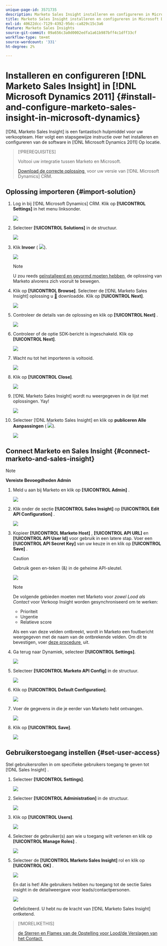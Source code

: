 ```yaml
---
unique-page-id: 3571735
description: Marketo Sales Insight installeren en configureren in Microsoft Dynamics 2011 - Marketo Docs - Productdocumentatie
title: Marketo Sales Insight installeren en configureren in Microsoft Dynamics 2011
exl-id: 40622dcc-7129-4392-95dc-ca829c15c3a6
feature: Marketo Sales Insights
source-git-commit: 09a656c3a0d0002edfa1a61b987bff4c1dff33cf
workflow-type: tm+mt
source-wordcount: '331'
ht-degree: 2%

---
```


# Installeren en configureren [!DNL Marketo Sales Insight] in [!DNL Microsoft Dynamics 2011] {#install-and-configure-marketo-sales-insight-in-microsoft-dynamics}

[!DNL Marketo Sales Insight] is een fantastisch hulpmiddel voor uw verkoopteam. Hier volgt een stapsgewijze instructie over het installeren en configureren van de software in [!DNL Microsoft Dynamics 2011] Op locatie.

>[!PREREQUISITES]
>
>Voltooi uw integratie tussen Marketo en Microsoft.
>
>[&#x200B; Download de correcte oplossing &#x200B;](/help/marketo/product-docs/marketo-sales-insight/msi-for-microsoft-dynamics/installing/download-the-marketo-sales-insight-solution-for-microsoft-dynamics.md) voor uw versie van [!DNL Microsoft Dynamics] CRM.

## Oplossing importeren {#import-solution}

1. Log in bij [!DNL Microsoft Dynamics] CRM. Klik op **[!UICONTROL Settings]** in het menu linksonder.

   ![](assets/image2015-5-4-10-3a39-3a44.png)

1. Selecteer **[!UICONTROL Solutions]** in de structuur.

   ![](assets/image2015-5-4-10-3a41-3a56.png)

1. Klik **Invoer** ( ![](assets/image2015-5-4-10-3a45-3a44.png)).

   ![](assets/image2015-5-4-10-3a42-3a38.png)

   >[!NOTE]
   >
   >U zou reeds [&#x200B; geïnstalleerd en gevormd moeten hebben &#x200B;](/help/marketo/product-docs/marketo-sales-insight/msi-for-microsoft-dynamics/installing/install-and-configure-marketo-sales-insight-in-microsoft-dynamics-2011.md) de oplossing van Marketo alvorens zich vooruit te bewegen.

1. Klik op **[!UICONTROL Browse]**. Selecteer de [!DNL Marketo Sales Insight] oplossing u [&#128279;](/help/marketo/product-docs/marketo-sales-insight/msi-for-microsoft-dynamics/installing/download-the-marketo-sales-insight-solution-for-microsoft-dynamics.md) downloadde. Klik op **[!UICONTROL Next]**.

   ![](assets/image2015-5-4-10-3a55-3a15.png)

1. Controleer de details van de oplossing en klik op **[!UICONTROL Next]** .

   ![](assets/image2015-5-4-10-3a57-3a31.png)

1. Controleer of de optie SDK-bericht is ingeschakeld. Klik op **[!UICONTROL Next]**.

   ![](assets/image2015-5-4-11-3a43-3a37.png)

1. Wacht nu tot het importeren is voltooid.

   ![](assets/image2015-5-4-11-3a0-3a58.png)

1. Klik op **[!UICONTROL Close]**.

   ![](assets/crmhand.png)

1. [!DNL Marketo Sales Insight] wordt nu weergegeven in de lijst met oplossingen. Yay!

   ![](assets/image2015-5-4-11-3a2-3a37.png)

1. Selecteer [!DNL Marketo Sales Insight] en klik op **publiceren Alle Aanpassingen** ( ![](assets/image2015-5-4-11-3a7-3a8.png)).

   ![](assets/image2015-5-4-11-3a8-3a27.png)

## Connect Marketo en Sales Insight  {#connect-marketo-and-sales-insight}

>[!NOTE]
>
>**Vereiste Bevoegdheden Admin**

1. Meld u aan bij Marketo en klik op **[!UICONTROL Admin]** .

   ![](assets/image2014-12-12-9-3a6-3a50.png)

1. Klik onder de sectie **[!UICONTROL Sales Insight]** op **[!UICONTROL Edit API Configuration]** .

   ![](assets/image2014-12-12-9-3a7-3a0.png)

1. Kopieer **[!UICONTROL Marketo Host]** , **[!UICONTROL API URL]** en **[!UICONTROL API User Id]** voor gebruik in een latere stap. Voer een **[!UICONTROL API Secret Key]** van uw keuze in en klik op **[!UICONTROL Save]** .

   >[!CAUTION]
   >
   >Gebruik geen en-teken (&amp;) in de geheime API-sleutel.

   ![](assets/image2015-5-4-11-3a16-3a3.png)

   >[!NOTE]
   >
   >De volgende gebieden moeten met Marketo voor _zowel Lood als Contact_ voor Verkoop Insight worden gesynchroniseerd om te werken:
   >
   >* Prioriteit
   >* Urgentie
   >* Relatieve score
   >
   >Als een van deze velden ontbreekt, wordt in Marketo een foutbericht weergegeven met de naam van de ontbrekende velden. Om dit te bevestigen, voer [&#x200B; deze procedure &#x200B;](/help/marketo/product-docs/marketo-sales-insight/msi-for-microsoft-dynamics/setting-up-and-using/required-fields-for-syncing-marketo-with-dynamics.md) uit.

1. Ga terug naar Dynamiek, selecteer **[!UICONTROL Settings]**.

   ![](assets/image2015-5-4-10-3a39-3a44.png)

1. Selecteer **[!UICONTROL Marketo API Config]** in de structuur.

   ![](assets/image2015-5-4-11-3a22-3a41.png)

1. Klik op **[!UICONTROL Default Configuration]**.

   ![](assets/image2015-5-4-11-3a26-3a10.png)

1. Voer de gegevens in die je eerder van Marketo hebt ontvangen.

   ![](assets/image2015-5-4-11-3a27-3a16.png)

1. Klik op **[!UICONTROL Save]**.

   ![](assets/image2015-5-4-11-3a28-3a13.png)

## Gebruikerstoegang instellen {#set-user-access}

Stel gebruikersrollen in om specifieke gebruikers toegang te geven tot [!DNL Sales Insight] .

1. Selecteer **[!UICONTROL Settings]**.

   ![](assets/image2015-5-4-11-3a30-3a54.png)

1. Selecteer **[!UICONTROL Administration]** in de structuur.

   ![](assets/image2015-5-4-11-3a31-3a39.png)

1. Klik op **[!UICONTROL Users]**.

   ![](assets/image2015-5-4-11-3a32-3a25.png)

1. Selecteer de gebruiker(s) aan wie u toegang wilt verlenen en klik op **[!UICONTROL Manage Roles]** .

   ![](assets/image2015-5-4-11-3a35-3a8.png)

1. Selecteer de **[!UICONTROL Marketo Sales Insight]** rol en klik op **[!UICONTROL OK]** .

   ![](assets/image2015-5-4-11-3a36-3a59.png)

   En dat is het! Alle gebruikers hebben nu toegang tot de sectie Sales insight in de detailweergave voor leads/contactpersonen.

   ![](assets/image2015-5-4-11-3a39-3a23.png)

   Gefeliciteerd. U hebt nu de kracht van [!DNL Marketo Sales Insight] ontketend.

>[!MORELIKETHIS]
>
>[&#x200B; de Sterren en Flames van de Opstelling voor Lood/de Verslagen van het Contact &#x200B;](/help/marketo/product-docs/marketo-sales-insight/msi-for-microsoft-dynamics/setting-up-and-using/setting-up-stars-and-flames-for-lead-contact-records.md)
